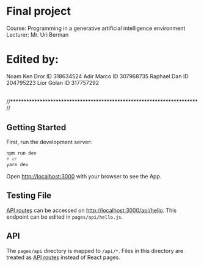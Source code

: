 # Final project
Course: Programming in a generative artificial intelligence environment
Lecturer: Mr. Uri Berman

# Edited by:
Noam Ken Dror ID 318634524
Adir Marco ID 307968735
Raphael Dan ID 204795223
Lior Golan ID 317757292

######
//**********************************************************************//

## Getting Started
First, run the development server:
```bash
npm run dev
# or
yarn dev
```

Open [http://localhost:3000](http://localhost:3000) with your browser to see the App.

## Testing File
[API routes](https://nextjs.org/docs/api-routes/introduction) can be accessed on [http://localhost:3000/api/hello](http://localhost:3000/api/hello). This endpoint can be edited in `pages/api/hello.js`.


## API
The `pages/api` directory is mapped to `/api/*`. Files in this directory are treated as [API routes](https://nextjs.org/docs/api-routes/introduction) instead of React pages.
